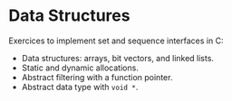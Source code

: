 # Data Structures

Exercices to implement set and sequence interfaces in C:

- Data structures: arrays, bit vectors, and linked lists.
- Static and dynamic allocations.
- Abstract filtering with a function pointer.
- Abstract data type with `void *`.
